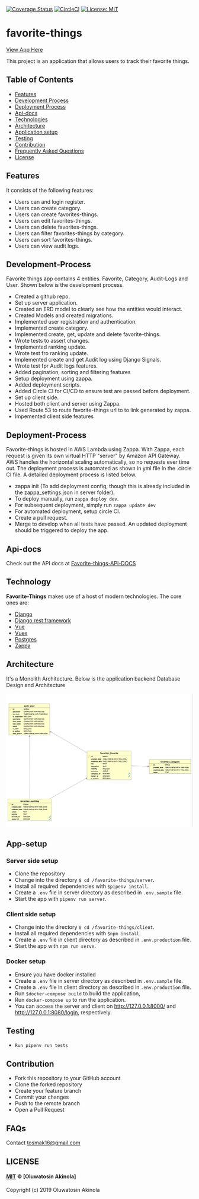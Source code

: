 [![Coverage Status](https://coveralls.io/repos/github/tosmak16/favorite-things/badge.svg?branch=ch-add-coverage-badge)](https://coveralls.io/github/tosmak16/favorite-things?branch=ch-add-coverage-badge)
[![CircleCI](https://circleci.com/gh/tosmak16/favorite-things.svg?style=svg)](https://circleci.com/gh/tosmak16/favorite-things)
[![License: MIT](https://img.shields.io/badge/License-MIT-brightgreen.svg)](https://opensource.org/licenses/MIT)

# favorite-things
[View App Here](https://favorite-things.tosmak.me/)

This project is an application that allows users to track their favorite things.

## Table of Contents

- [Features](#features)
- [Development Process](#Development-Process)
- [Deployment Process](#Deployment-Process)
- [Api-docs](#Api-docs)
- [Technologies](#technology)
- [Architecture](#Architecture)
- [Application setup](#App-setup)
- [Testing](#testing)
- [Contribution](#contribution)
- [Frequently Asked Questions](#faqs)
- [License](#license)

## Features

It consists of the following features:

- Users can and login register.
- Users can create category.
- Users can create favorites-things.
- Users can edit favorites-things.
- Users can delete favorites-things.
- Users can filter favorites-things by category.
- Users can sort favorites-things.
- Users can view audit logs.

## Development-Process

Favorite things app contains 4 entities. Favorite, Category, Audit-Logs and User. Shown below is the development process.

- Created a github repo.
- Set up server application.
- Created an ERD model to clearly see how the entities would interact.
- Created Models and created migrations.
- Implemented user registration and authentication.
- Implemented create category.
- Implemented create, get, update and delete favorite-things.
- Wrote tests to assert changes.
- Implemented ranking update.
- Wrote test fro ranking update.
- Implemented create and get Audit log using Django Signals.
- Wrote test fpr Audit logs features.
- Added pagination, sorting and filtering features
- Setup deployment using zappa.
- Added deployment scripts.
- Added Circle CI for CI/CD to ensure test are passed before deployment.
- Set up client side.
- Hosted both client and server using Zappa.
- Used Route 53 to route favorite-things url to to link generated by zappa.
- Impemented client side features

## Deployment-Process

Favorite-things is hosted in AWS Lambda using Zappa. With Zappa, each request is given its own virtual HTTP "server" by Amazon API Gateway. AWS handles the horizontal scaling automatically, so no requests ever time out. 
The deployment process is automated as shown in yml file in the .circle CI file. A detailed deployment process is listed below.

- zappa init (To add deployment config, though this is already included in the zappa_settings.json in server folder).
- To deploy manually, run `zappa deploy dev`. 
- For subsequent deployment, simply run `zappa update dev`
- For automated deployment, setup circle CI.
- Create a pull request.
- Merge to develop when all tests have passed. An updated deployment should be triggered to deploy the app.


## Api-docs
Check out the API docs at [Favorite-things-API-DOCS](https://favorite-things-api.tosmak.me/docs/)

## Technology
**Favorite-Things** makes use of a host of modern technologies. The core ones are:
- [Django](https://www.djangoproject.com/)
- [Django rest framework](https://www.django-rest-framework.org/)
- [Vue](https://vuejs.org/)
- [Vuex](https://vuex.vuejs.org/)
- [Postgres](https://www.postgresql.org/)
- [Zappa](https://www.zappa.io/)

## Architecture
It's a Monolith Architecture. Below is the application backend Database Design and Architecture

![](favERD.png)

## App-setup

### Server side setup

- Clone the repository
- Change into the directory `$ cd /favorite-things/server`.
- Install all required dependencies with `$pipenv install`.
- Create a `.env` file in server directory as described in `.env.sample` file.
- Start the app with `pipenv run server`.

### Client side setup

- Change into the directory `$ cd /favorite-things/client`.
- Install all required dependencies with `$npm install`.
- Create a `.env` file in client directory as described in `.env.production` file.
- Start the app with `npm run serve`.

### Docker setup

- Ensure you have docker installed
- Create a `.env` file in server directory as described in `.env.sample` file.
- Create a `.env` file in client directory as described in `.env.production` file.
- Run `$docker-compose build` to build the application,
- Run `docker-compose up` to run the application.
- You can access the server and client on http://127.0.0.1:8000/ and http://127.0.0.1:8080/login, respectively.

## Testing

- `Run pipenv run tests`

## Contribution

- Fork this repository to your GitHub account
- Clone the forked repository
- Create your feature branch
- Commit your changes
- Push to the remote branch
- Open a Pull Request


## FAQs

Contact tosmak16@gmail.com

## LICENSE

#### [MIT](./LICENSE) © [Oluwatosin Akinola]

Copyright (c) 2019 Oluwatosin Akinola
